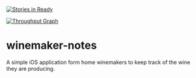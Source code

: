 [![Stories in Ready](https://badge.waffle.io/jordanskole/winemaker-notes.png?label=ready&title=Ready)](https://waffle.io/jordanskole/winemaker-notes)

[![Throughput Graph](https://graphs.waffle.io/jordanskole/winemaker-notes/throughput.svg)](https://waffle.io/jordanskole/winemaker-notes/metrics)

# winemaker-notes
A simple iOS application form home winemakers to keep track of the wine they are producing.
